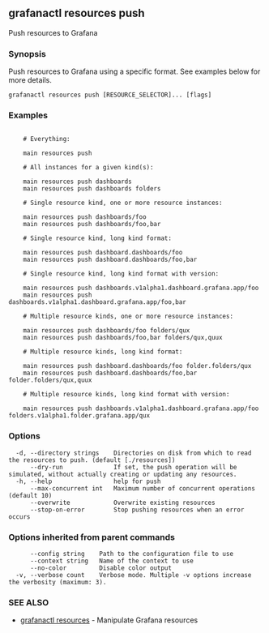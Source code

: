 ## grafanactl resources push

Push resources to Grafana

### Synopsis

Push resources to Grafana using a specific format. See examples below for more details.

```
grafanactl resources push [RESOURCE_SELECTOR]... [flags]
```

### Examples

```

	# Everything:

	main resources push

	# All instances for a given kind(s):

	main resources push dashboards
	main resources push dashboards folders

	# Single resource kind, one or more resource instances:

	main resources push dashboards/foo
	main resources push dashboards/foo,bar

	# Single resource kind, long kind format:

	main resources push dashboard.dashboards/foo
	main resources push dashboard.dashboards/foo,bar

	# Single resource kind, long kind format with version:

	main resources push dashboards.v1alpha1.dashboard.grafana.app/foo
	main resources push dashboards.v1alpha1.dashboard.grafana.app/foo,bar

	# Multiple resource kinds, one or more resource instances:

	main resources push dashboards/foo folders/qux
	main resources push dashboards/foo,bar folders/qux,quux

	# Multiple resource kinds, long kind format:

	main resources push dashboard.dashboards/foo folder.folders/qux
	main resources push dashboard.dashboards/foo,bar folder.folders/qux,quux

	# Multiple resource kinds, long kind format with version:

	main resources push dashboards.v1alpha1.dashboard.grafana.app/foo folders.v1alpha1.folder.grafana.app/qux
```

### Options

```
  -d, --directory strings    Directories on disk from which to read the resources to push. (default [./resources])
      --dry-run              If set, the push operation will be simulated, without actually creating or updating any resources.
  -h, --help                 help for push
      --max-concurrent int   Maximum number of concurrent operations (default 10)
      --overwrite            Overwrite existing resources
      --stop-on-error        Stop pushing resources when an error occurs
```

### Options inherited from parent commands

```
      --config string    Path to the configuration file to use
      --context string   Name of the context to use
      --no-color         Disable color output
  -v, --verbose count    Verbose mode. Multiple -v options increase the verbosity (maximum: 3).
```

### SEE ALSO

* [grafanactl resources](grafanactl_resources.md)	 - Manipulate Grafana resources

